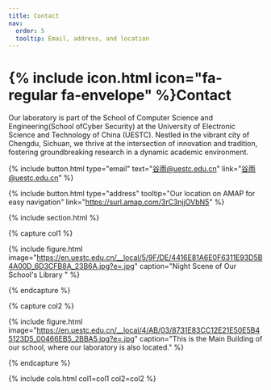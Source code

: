 ```yaml
---
title: Contact
nav:
  order: 5
  tooltip: Email, address, and location
---
```


# {% include icon.html icon="fa-regular fa-envelope" %}Contact

Our laboratory is part of the School of Computer Science and Engineering(School ofCyber Security) at the University of Electronic Science and Technology of China (UESTC). Nestled in the vibrant city of Chengdu, Sichuan, we thrive at the intersection of innovation and tradition, fostering groundbreaking research in a dynamic academic environment.

{%
  include button.html
  type="email"
  text="谷雨@uestc.edu.cn"
  link="谷雨@uestc.edu.cn"
%}

{%
  include button.html
  type="address"
  tooltip="Our location on AMAP for easy navigation"
  link="https://surl.amap.com/3rC3njjOVbN5"
%}

{% include section.html %}

{% capture col1 %}

{%
  include figure.html
  image="https://en.uestc.edu.cn/__local/5/9F/DE/4416E81A6E0F6311E93D5B4A00D_6D3CFB8A_23B6A.jpg?e=.jpg"
  caption="Night Scene of Our School's Library "
%}

{% endcapture %}

{% capture col2 %}

{%
  include figure.html
  image="https://en.uestc.edu.cn/__local/4/AB/03/8731E83CC12E21E50E5B45123D5_00466EB5_2BBA5.jpg?e=.jpg"
  caption="This is the Main Building of our school, where our laboratory is also located."
%}

{% endcapture %}

{% include cols.html col1=col1 col2=col2 %}

